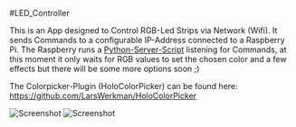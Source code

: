 #LED_Controller

This is an App designed to Control RGB-Led Strips via Network (Wifi).
It sends Commands to a configurable IP-Address connected to a Raspberry Pi.
The Raspberry runs a [Python-Server-Script](https://github.com/simondankelmann/LED-Server) listening for Commands,
at this moment it only waits for RGB values to set the chosen color and a few effects but there will be some more options soon ;)

The Colorpicker-Plugin (HoloColorPicker) can be found here: 
https://github.com/LarsWerkman/HoloColorPicker

![Screenshot](https://github.com/simondankelmann/LED_Controller/blob/master/Screenshots/Screenshot1.png)
![Screenshot](https://github.com/simondankelmann/LED_Controller/blob/master/Screenshots/Screenshot2.png)
